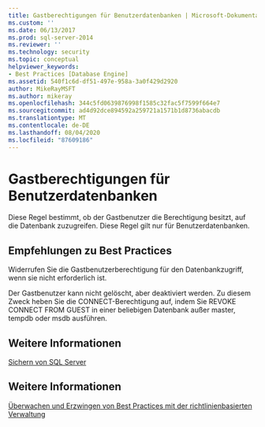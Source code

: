```yaml
---
title: Gastberechtigungen für Benutzerdatenbanken | Microsoft-Dokumentation
ms.custom: ''
ms.date: 06/13/2017
ms.prod: sql-server-2014
ms.reviewer: ''
ms.technology: security
ms.topic: conceptual
helpviewer_keywords:
- Best Practices [Database Engine]
ms.assetid: 540f1c6d-df51-497e-958a-3a0f429d2920
author: MikeRayMSFT
ms.author: mikeray
ms.openlocfilehash: 344c5fd0639876998f1585c32fac5f7599f664e7
ms.sourcegitcommit: ad4d92dce894592a259721a1571b1d8736abacdb
ms.translationtype: MT
ms.contentlocale: de-DE
ms.lasthandoff: 08/04/2020
ms.locfileid: "87609186"
---
```

# <a name="guest-permissions-on-user-databases"></a>Gastberechtigungen für Benutzerdatenbanken
  Diese Regel bestimmt, ob der Gastbenutzer die Berechtigung besitzt, auf die Datenbank zuzugreifen. Diese Regel gilt nur für Benutzerdatenbanken.  
  
## <a name="best-practices-recommendations"></a>Empfehlungen zu Best Practices  
 Widerrufen Sie die Gastbenutzerberechtigung für den Datenbankzugriff, wenn sie nicht erforderlich ist.  
  
 Der Gastbenutzer kann nicht gelöscht, aber deaktiviert werden. Zu diesem Zweck heben Sie die CONNECT-Berechtigung auf, indem Sie REVOKE CONNECT FROM GUEST in einer beliebigen Datenbank außer master, tempdb oder msdb ausführen.  
  
## <a name="for-more-information"></a>Weitere Informationen  
 [Sichern von SQL Server](../security/securing-sql-server.md)  
  
## <a name="see-also"></a>Weitere Informationen  
 [Überwachen und Erzwingen von Best Practices mit der richtlinienbasierten Verwaltung](monitor-and-enforce-best-practices-by-using-policy-based-management.md)  
  
  
